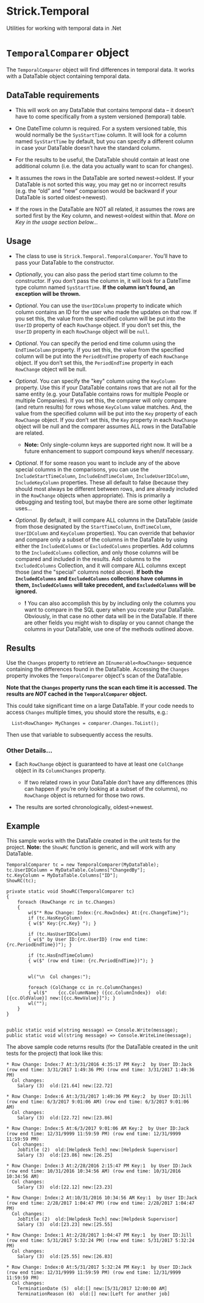 # Strick.Temporal
Utilities for working with temporal data in .Net

# ```TemporalComparer``` object
The ```TemporalComparer``` object will find differences in temporal data. It works with a DataTable object containing temporal data.

## DataTable requirements
* This will work on any DataTable that contains temporal data – it doesn’t have to come specifically from a system versioned (temporal) table.

* One DateTime column is required.  For a system versioned table, this would normally be the ```SysStartTime``` column.  It will look for a column named ```SysStartTime``` by default, but you can specify a different column in case your DataTable doesn’t have the standard column.

* For the results to be useful, the DataTable should contain at least one additional column (i.e. the data you actually want to scan for changes).

* It assumes the rows in the DataTable are sorted newest->oldest.  If your DataTable is not sorted this way, you may get no or incorrect results (e.g. the “old” and “new” comparison would be backward if your DataTable is sorted oldest->newest).

* If the rows in the DataTable are NOT all related, it assumes the rows are sorted first by the Key column, and newest->oldest within that.  *More on Key in the usage section below…*

## Usage
* The class to use is ```Strick.Temporal.TemporalComparer```.  You’ll have to pass your DataTable to the constructor.

* *Optionally*, you can also pass the period start time column to the constructor.  If you don’t pass the column in, it will look for a DateTime type column named ```SysStartTime```.  **If the column isn’t found, an exception will be thrown.**

* *Optional*.  You can use the ```UserIDColumn``` property to indicate which column contains an ID for the user who made the updates on that row.  If you set this, the value from the specified column will be put into the ```UserID``` property of each ```RowChange``` object.  If you don’t set this, the ```UserID``` property in each ```RowChange``` object will be ```null```.

* *Optional*.  You can specify the period end time column using the ```EndTimeColumn``` property. If you set this, the value from the specified column will be put into the ```PeriodEndTime``` property of each ```RowChange``` object.  If you don’t set this, the ```PeriodEndTime``` property in each ```RowChange``` object will be null.

* *Optional*.  You can specify the "key" column using the ```KeyColumn``` property.  Use this if your DataTable contains rows that are not all for the same entity (e.g. your DataTable contains rows for multiple People or multiple Companies).  If you set this, the comparer will only compare (and return results) for rows whose ```KeyColumn``` value matches.  And, the value from the specified column will be put into the ```Key``` property of each ```RowChange``` object.  If you don’t set this, the ```Key``` property in each ```RowChange``` object will be null and the comparer assumes ALL rows in the DataTable are related.

	* **Note:** Only single-column keys are supported right now.  It will be a future enhancement to support compound keys when/if necessary.

* *Optional*.  If for some reason you want to include any of the above special columns in the comparisons, you can use the ```IncludeStartTimeColumn```, ```IncludeEndTimeColumn```, ```IncludeUserIDColumn```, ```IncludeKeyColumn``` properties.  These all default to false (because they should most always be different between rows, and are already included in the ```RowChange``` objects when appropriate).  This is primarily a debugging and testing tool, but maybe there are some other legitimate uses…

* *Optional*.  By default, it will compare ALL columns in the DataTable (aside from those designated by the ```StartTimeColumn```, ```EndTimeColumn```, ```UserIDColumn``` and ```KeyColumn``` properties).  You can override that behavior and compare only a subset of the columns in the DataTable by using either the ```IncludedColumns``` or ```ExcludedColumns``` properties.  Add columns to the ```IncludedColumns``` collection, and only those columns will be compared and included in the results.  Add columns to the ```ExcludedColumns``` Collection, and it will compare ALL columns except those (and the "special" columns noted above).  **If both the ```IncludedColumns``` and ```ExcludedColumns``` collections have columns in them, ```IncludedColumns``` will take precedent, and ```ExcludedColumns``` will be ignored.**

	* **!** You can also accomplish this by by including only the columns you want to compare in the SQL query when you create your DataTable. Obviously, in that case no other data will be in the DataTable. If there are other fields you might wish to display or you cannot change the columns in your DataTable, use one of the methods outlined above.


## Results

Use the ```Changes``` property to retrieve an ```IEnumerable<RowChange>``` sequence containing the differences found in the DataTable. Accessing the ```Changes``` property invokes the ```TemporalComparer``` object's scan of the DataTable.

**Note that the ```Changes``` property runs the scan each time it is accessed.  The results are *NOT* cached in the ```TemporalComparer``` object.**

This could take significant time on a large DataTable.  If your code needs to access ```Changes``` multiple times, you should store the results, e.g.:
```
  List<RowChange> MyChanges = comparer.Changes.ToList();
```
Then use that variable to subsequently access the results.

### Other Details...
* Each ```RowChange``` object is guaranteed to have at least one ```ColChange``` object in its ```ColumnChanges``` property.

	* If two related rows in your DataTable don’t have any differences (this can happen if you’re only looking at a subset of the columns), no ```RowChange``` object is returned for those two rows.

* The results are sorted chronologically, oldest->newest.

## Example
This sample works with the DataTable created in the unit tests for the project. **Note:** the ```ShowRC``` function is generic, and will work with any DataTable.
```
TemporalComparer tc = new TemporalComparer(MyDataTable);
tc.UserIDColumn = MyDataTable.Columns["ChangedBy"];
tc.KeyColumn = MyDataTable.Columns["ID"];
ShowRC(tc);

private static void ShowRC(TemporalComparer tc)
{
	foreach (RowChange rc in tc.Changes)
	{
		w($"* Row Change: Index:{rc.RowIndex} At:{rc.ChangeTime}");
		if (tc.HasKeyColumn)
		{ w($" Key:{rc.Key} "); }

		if (tc.HasUserIDColumn)
		{ w($" by User ID:{rc.UserID} (row end time: {rc.PeriodEndTime})"); }

		if (tc.HasEndTimeColumn)
		{ w($" (row end time: {rc.PeriodEndTime})"); }


		wl("\n  Col changes:");

		foreach (ColChange cc in rc.ColumnChanges)
		{ wl($"    {cc.ColumnName} ({cc.ColumnIndex})  old:[{cc.OldValue}] new:[{cc.NewValue}]"); }
		wl("");
	}
}


public static void w(string message) => Console.Write(message);
public static void wl(string message) => Console.WriteLine(message);
```

The above sample code returns results (for the DataTable created in the unit tests for the project) that look like this:
```
* Row Change: Index:7 At:3/31/2016 4:35:17 PM Key:2  by User ID:Jack (row end time: 3/31/2017 1:49:36 PM) (row end time: 3/31/2017 1:49:36 PM)
  Col changes:
    Salary (3)  old:[21.64] new:[22.72]

* Row Change: Index:6 At:3/31/2017 1:49:36 PM Key:2  by User ID:Jill (row end time: 6/3/2017 9:01:06 AM) (row end time: 6/3/2017 9:01:06 AM)
  Col changes:
    Salary (3)  old:[22.72] new:[23.86]

* Row Change: Index:5 At:6/3/2017 9:01:06 AM Key:2  by User ID:Jack (row end time: 12/31/9999 11:59:59 PM) (row end time: 12/31/9999 11:59:59 PM)
  Col changes:
    JobTitle (2)  old:[Helpdesk Tech] new:[Helpdesk Supervisor]
    Salary (3)  old:[23.86] new:[26.25]

* Row Change: Index:3 At:2/28/2016 2:15:47 PM Key:1  by User ID:Jack (row end time: 10/31/2016 10:34:56 AM) (row end time: 10/31/2016 10:34:56 AM)
  Col changes:
    Salary (3)  old:[22.12] new:[23.23]

* Row Change: Index:2 At:10/31/2016 10:34:56 AM Key:1  by User ID:Jack (row end time: 2/28/2017 1:04:47 PM) (row end time: 2/28/2017 1:04:47 PM)
  Col changes:
    JobTitle (2)  old:[Helpdesk Tech] new:[Helpdesk Supervisor]
    Salary (3)  old:[23.23] new:[25.55]

* Row Change: Index:1 At:2/28/2017 1:04:47 PM Key:1  by User ID:Jill (row end time: 5/31/2017 5:32:24 PM) (row end time: 5/31/2017 5:32:24 PM)
  Col changes:
    Salary (3)  old:[25.55] new:[26.83]

* Row Change: Index:0 At:5/31/2017 5:32:24 PM Key:1  by User ID:Jack (row end time: 12/31/9999 11:59:59 PM) (row end time: 12/31/9999 11:59:59 PM)
  Col changes:
    TerminationDate (5)  old:[] new:[5/31/2017 12:00:00 AM]
    TerminationReason (6)  old:[] new:[Left for another job]
```
